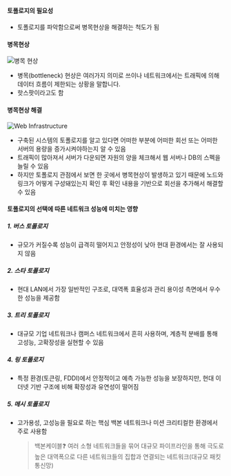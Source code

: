 #### 토폴로지의 필요성

- 토폴로지를 파악함으로써 병목현상을 해결하는 척도가 됨

#### 병목현상

![병목 현상](<스크린샷 2024-12-17 오후 10.52.18.png>)

- 병목(bottleneck) 현상은 여러가지 의미로 쓰이나 네트워크에서는 트래픽에 의해 데이터 흐름이 제한되는 상황을 말합니다.
- 핫스팟이라고도 함

#### 병목현상 해결

![Web Infrastructure](<스크린샷 2024-12-17 오후 10.54.24.png>)

- 구축된 시스템의 토폴로지를 알고 있다면 어떠한 부분에 어떠한 회선 또는 어떠한 서버의 용량을 증가시켜야하는지 알 수 있음
- 트래픽이 많아져서 서버가 다운되면 자원의 양을 체크해서 웹 서버나 DB의 스펙을 늘릴 수 있음
- 하지만 토폴로지 관점에서 보면 한 곳에서 병목현상이 발생하고 있기 때문에 노드와 링크가 어떻게 구성돼있는지 확인 후 확인 내용을 기반으로 회선을 추가해서 해결할 수 있음

#### 토폴로지의 선택에 따른 네트워크 성능에 미치는 영향

##### 1. 버스 토폴로지

- 규모가 커질수록 성능이 급격히 떨어지고 안정성이 낮아 현대 환경에서는 잘 사용되지 않음

##### 2. 스타 토폴로지

- 현대 LAN에서 가장 일반적인 구조로, 대역폭 효율성과 관리 용이성 측면에서 우수한 성능을 제공함

##### 3. 트리 토폴로지

- 대규모 기업 네트워크나 캠퍼스 네트워크에서 흔히 사용하며, 계층적 분배를 통해 고성능, 고확장성을 실현할 수 있음

##### 4. 링 토폴로지

- 특정 환경(토큰링, FDDI)에서 안정적이고 예측 가능한 성능을 보장하지만, 현대 이더넷 기반 구조에 비해 확장성과 유연성이 떨어짐

##### 5. 메시 토폴로지

- 고가용성, 고성능을 필요로 하는 핵심 백본 네트워크나 미션 크리티컬한 환경에서 주로 사용함
  > 백본케이블❓
  > 여러 소형 네트워크들을 묶어 대규모 파이프라인을 통해 극도로 높은 대역폭으로 다른 네트워크들의 집합과 연결되는 네트워크(대규모 패킷 통신망)
